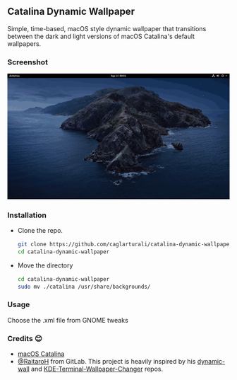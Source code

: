 ## Catalina Dynamic Wallpaper

Simple, time-based, macOS style dynamic wallpaper that transitions between the dark and light versions of macOS Catalina's default wallpapers.

### Screenshot

![](screenshots/catalina.gif)

### Installation

- Clone the repo.

  ```bash
  git clone https://github.com/caglarturali/catalina-dynamic-wallpaper.git
  cd catalina-dynamic-wallpaper
  ```

- Move the directory

   ```bash
   cd catalina-dynamic-wallpaper
   sudo mv ./catalina /usr/share/backgrounds/
   ```

### Usage

Choose the .xml file from GNOME tweaks

### Credits :blush:

- [macOS Catalina](https://www.apple.com/macos/catalina-preview/)
- [@RaitaroH](https://gitlab.com/RaitaroH) from GitLab. This project is heavily inspired by his [dynamic-wall](https://gitlab.com/RaitaroH/dynamic-wall) and [KDE-Terminal-Wallpaper-Changer](https://gitlab.com/RaitaroH/KDE-Terminal-Wallpaper-Changer) repos.
